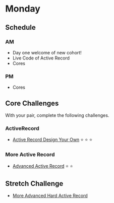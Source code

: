 # Monday

## Schedule

### AM
- Day one welcome of new cohort!
- Live Code of Active Record
- Cores

### PM
- Cores

## Core Challenges
With your pair, complete the following challenges.

### ActiveRecord
- [Active Record Design Your
Own](../../../../activerecord-design-your-own-challenge) :star:
:star: :star:

### More Active Record
- [Advanced Active Record](../../../../advanced-ar-dril) :star: :star:

## Stretch Challenge

- [More Advanced Hard Active Record](../../../../active-record-associations-drill-shirts-challenge)

